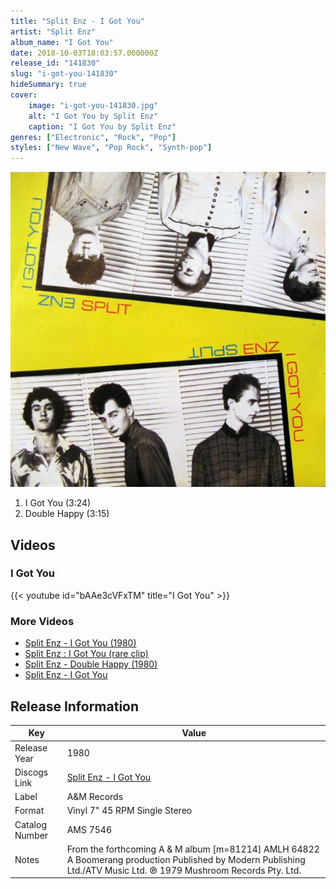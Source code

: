 ```yaml
---
title: "Split Enz - I Got You"
artist: "Split Enz"
album_name: "I Got You"
date: 2018-10-03T18:03:57.000000Z
release_id: "141830"
slug: "i-got-you-141830"
hideSummary: true
cover:
    image: "i-got-you-141830.jpg"
    alt: "I Got You by Split Enz"
    caption: "I Got You by Split Enz"
genres: ["Electronic", "Rock", "Pop"]
styles: ["New Wave", "Pop Rock", "Synth-pop"]
---
```


![I Got You by Split Enz](i-got-you-141830.jpg)

<!-- section break -->

1. I Got You (3:24)
2. Double Happy (3:15)

<!-- section break -->




## Videos
### I Got You
{{< youtube id="bAAe3cVFxTM" title="I Got You" >}}<br>

### More Videos

- [Split Enz - I Got You (1980)](https://www.youtube.com/watch?v=YmQlBfxh4Us)
- [Split Enz : I Got You (rare clip)](https://www.youtube.com/watch?v=icBL4ahIWTU)
- [Split Enz - Double Happy (1980)](https://www.youtube.com/watch?v=nsGblAyjmZM)
- [Split Enz - I Got You](https://www.youtube.com/watch?v=xv6oOxn1axw)


## Release Information
|  Key           | Value                                                |
| ---------------| ---------------------------------------------------- |
| Release Year   | 1980                                   |
| Discogs Link   | [Split Enz - I Got You](https://www.discogs.com/release/141830-Split-Enz-I-Got-You) |
| Label          | A&M Records |
| Format         | Vinyl 7" 45 RPM Single Stereo |
| Catalog Number | AMS 7546 |
| Notes | From the forthcoming A & M album [m=81214] AMLH 64822 A Boomerang production  Published by Modern Publishing Ltd./ATV Music Ltd. ℗ 1979 Mushroom Records Pty. Ltd. |
